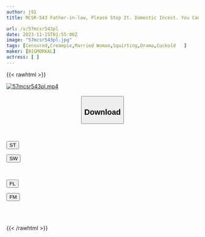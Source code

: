 ```yaml
---
author: j91
title: MCSR-543 Father-in-law, Please Stop It. Domestic Incest. You Can't Escape From Your Perverted Father-in-law's Desires And Cock.

url: /v/57mcsr543pl
date: 2023-11-25T01:55:00Z
image: "57mcsr543pl.jpg"
tags: [Censored,Creampie,Married Woman,Squirting,Drama,Cuckold	 ]
maker: [BIGMORKAL]
actress: [ ]
---
```



{{< rawhtml >}}

<div class="video" data-videoid="VYDyrYlgxptKR46">
    <a href="javascript:;">
        <img src="/v/57mcsr543pl/57mcsr543pl.jpg" width="WIDTH" height="HEIGHT" alt="57mcsr543pl.mp4" loading="lazy">
    </a>
</div>

<script type="text/javascript" src="https://j91.asia/asset/on-demand-st.js"></script>

<br>
  <link rel="stylesheet" href="https://j91.asia/asset/bs5.css">
  
  <center>
  <button class="btn btn-primary" type="button" data-bs-toggle="collapse" data-bs-target=".multi-collapse" aria-expanded="false" aria-controls="multiCollapseExample1 multiCollapseExample2"><h2>Download</h2></button></center>
</p>
<div class="row">
  <div class="col">
    <div class="collapse multi-collapse" id="multiCollapseExample1">
      <div class="card card-body">
	      	      <br>
<div class="buttons">  
<p><a href="https://streamtape.to/v/VYDyrYlgxptKR46" target="_blank"><button class="btn-hover color-3"><i class="fa fa-download"></i> ST</button></a></p>
<p><a href="https://flaswish.com/bdvs6f7dw3g8" target="_blank"><button class="btn-hover color-2"><i class="fa fa-download"></i> SW</button></a></p></div>
    </div>
  </div>
</div>
  <div class="col">
    <div class="collapse multi-collapse" id="multiCollapseExample2">
      <div class="card card-body">
	      <br>
<div class="buttons">
<p><a href="javascript:;" target="_blank"><button class="btn-hover color-9"><i class="fa fa-download"></i> FL</button></a></p>
<p><a href="javascript:;" target="_blank"><button class="btn-hover color-8"><i class="fa fa-download"></i> FM</button></a></p></div>
<br><br>
      </div>
    </div>
  </div>
</div>

{{< /rawhtml >}}